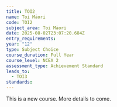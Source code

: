 ```yaml
---
title: TOI2
name: Toi Māori
code: TOI2
subject_area: Toi Māori
date: 2025-08-02T23:07:20.684Z
entry_requirements:
year: "12"
type: Subject Choice
course_duration: Full Year
course_level: NCEA 2
assessment_type: Achievement Standard
leads_to:
  - TOI3
standards:
---
```

This is a new course. More details to come.
